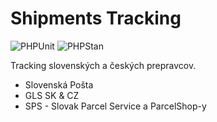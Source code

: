 # Shipments Tracking

![PHPUnit](https://github.com/martinusdev/shipments-tracking/actions/workflows/phpunit.yml/badge.svg)
![PHPStan](https://github.com/martinusdev/shipments-tracking/actions/workflows/phpstan.yml/badge.svg)


Tracking slovenských a českých prepravcov.

* Slovenská Pošta
* GLS SK & CZ
* SPS - Slovak Parcel Service a ParcelShop-y